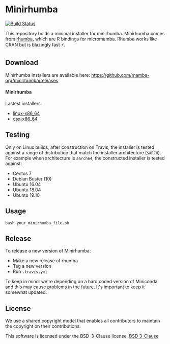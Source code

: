 # Minirhumba

[![Build Status](https://travis-ci.com/mamba-org/minirhumba.svg?branch=master)](https://travis-ci.com/mamba-org/minirhumba)

This repository holds a minimal installer for minirhumba.
Minirhumba comes from [rhumba](https://github.com/mamba-org/rhumba), which are R bindings for micromamba. Rhumba works like CRAN but is blazingly fast ⚡.

## Download

Minirhumba installers are available here: https://github.com/mamba-org/minirhumba/releases

#### Minirhumba

Lastest installers:

- [linux-x86_64](https://github.com/mamba-org/minirhumba/releases/download/0.0.2/minirhumba-0.0.2-Linux-x86_64.sh)
- [osx-x86_64](https://github.com/mamba-org/minirhumba/releases/download/0.0.2/minirhumba-0.0.2-MacOSX-x86_64.sh)

## Testing

Only on Linux builds, after construction on Travis, the installer is tested against a range of distribution that match the installer architecture (`$ARCH`). For example when architecture is `aarch64`, the constructed installer is tested against:

- Centos 7
- Debian Buster (10)
- Ubuntu 16.04
- Ubuntu 18.04
- Ubuntu 19.10

## Usage

`bash your_minirhumba_file.sh`

## Release

To release a new version of Minirhumba:

- Make a new release of rhumba
- Tag a new version
- Run `.travis.yml`

To keep in mind: we're depending on a hard coded version of Miniconda and this may cause problems in the future. It's important to keep it somewhat updated.

## License

We use a shared copyright model that enables all contributors to maintain the copyright on their contributions.

This software is licensed under the BSD-3-Clause license. [BSD 3-Clause](./LICENSE)
